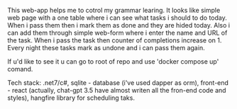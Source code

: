 This web-app helps me to cotrol my grammar learing. It looks like simple web page with a one table where i can see what tasks i should to do today. When i pass them then i mark them as done and they are hided today. 
Also i can add them through simple web-form where i enter the name and URL of the task. When i pass the task then counter of completions increase on 1. Every night these tasks mark as undone and i can pass them again. 

If u'd like to see it u can go to root of repo and use 'docker compose up' comand. 

Tech stack: .net7/c#, sqlite - database (i've used dapper as orm), front-end - react (actually, chat-gpt 3.5 have almost writen all the fron-end code and styles), hangfire library for scheduling taks.
